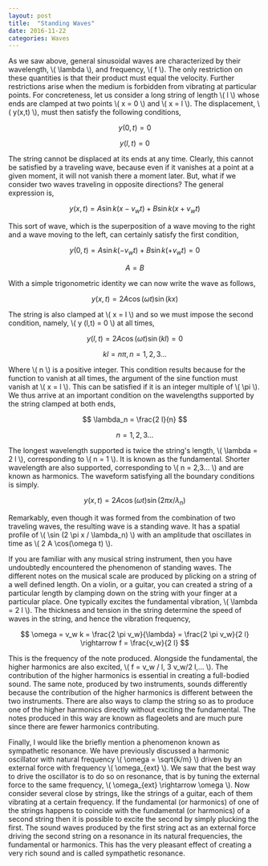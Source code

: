 ```yaml
---
layout: post
title:  "Standing Waves"
date: 2016-11-22
categories: Waves
---
```


As we saw above, general sinusoidal waves are characterized by their wavelength, \\( \lambda \\), and frequency, \\( f \\). The only restriction on these quantities is that their product must equal the velocity. Further restrictions arise when the medium is forbidden from vibrating at particular points. For concreteness, let us consider a long string of length \\( l \\) whose ends are clamped at two points \\( x = 0 \\) and \\( x = l \\). The displacement, \\( y(x,t) \\), must then satisfy the following conditions,

$$
  y(0,t) = 0
$$

$$
  y(l,t) = 0
$$

The string cannot be displaced at its ends at any time. Clearly, this cannot be satisfied by a traveling wave, because even if it vanishes at a point at a given moment, it will not vanish there a moment later. But, what if we consider two waves traveling in opposite directions? The general expression is,

$$
  y (x,t) = A \sin k (x - v_w t) + B \sin k (x + v_w t)
$$

This sort of wave, which is the superposition of a wave moving to the right and a wave moving to the left, can certainly satisfy the first condition,

$$
  y (0,t) = A \sin k (-v_w t) + B \sin k (+ v_w t) = 0
$$

$$
  A = B
$$

With a simple trigonometric identity we can now write the wave as follows,

$$
  y (x,t) = 2 A \cos (\omega t) \sin (k x)
$$

The string is also clamped at \\( x = l \\) and so we must impose the second condition, namely, \\( y (l,t) = 0 \\) at all times,

$$
  y (l,t) = 2 A \cos (\omega t) \sin (k l) = 0
$$

$$
  k l = n \pi, n = 1,2,3...
$$

Where \\( n \\) is a positive integer. This condition results because for the function to vanish at all times, the argument of the sine function must vanish at \\( x = l \\). This can be satisfied if it is an integer multiple of \\( \pi \\). We thus arrive at an important condition on the wavelengths supported by the string clamped at both ends,

$$
  \lambda_n = \frac{2 l}{n}
$$

$$
  n = 1,2,3...
$$

The longest wavelength supported is twice the string's length, \\( \lambda = 2 l \\), corresponding to \\( n = 1 \\). It is known as the fundamental. Shorter wavelength are also supported, corresponding to \\( n = 2,3... \\) and are known as harmonics. The waveform satisfying all the boundary conditions is simply.

$$
  y(x,t) = 2 A \cos (\omega t) \sin(2 \pi x / \lambda_n)
$$

Remarkably, even though it was formed from the combination of two traveling waves, the resulting wave is a standing wave. It has a spatial profile of \\( \sin (2 \pi x / \lambda_n) \\) with an amplitude that oscillates in time as \\( 2 A \cos(\omega t) \\).

If you are familiar with any musical string instrument, then you have undoubtedly encountered the phenomenon of standing waves. The different notes on the musical scale are produced by plicking on a string of a well defined length. On a violin, or a guitar, you can created a string of a particular length by clamping down on the string with your finger at a particular place. One typically excites the fundamental vibration, \\( \lambda = 2 l \\). The thickness and tension in the string determine the speed of waves in the string, and hence the vibration frequency,

$$
  \omega = v_w k = \frac{2 \pi v_w}{\lambda} = \frac{2 \pi v_w}{2 l} \rightarrow f = \frac{v_w}{2 l}
$$

This is the frequency of the note produced. Alongside the fundamental, the higher harmonics are also excited, \\( f = v_w / l, 3 v_w/2 l,... \\). The contribution of the higher harmonics is essential in creating a full-bodied sound. The same note, produced by two instruments, sounds differently because the contribution of the higher harmonics is different between the two instruments. There are also ways to clamp the string so as to produce one of the higher harmonics directly without exciting the fundamental. The notes produced in this way are known as flageolets and are much pure since there are fewer harmonics contributing.

Finally, I would like the briefly mention a phenomenon known as sympathetic resonance. We have previously discussed a harmonic oscillator with natural frequency \\( \omega = \sqrt{k/m} \\) driven by an external force with frequency \\( \omega_{ext} \\). We saw that the best way to drive the oscillator is to do so on resonance, that is by tuning the external force to the same frequency, \\( \omega_{ext} \rightarrow \omega \\). Now consider several close by strings, like the strings of a guitar, each of them vibrating at a certain frequency. If the fundamental (or harmonics) of one of the strings happens to coincide with the fundamental (or harmonics) of a second string then it is possible to excite the second by simply plucking the first. The sound waves produced by the first string act as an external force driving the second string on a resonance in its natural frequencies, the fundamental or harmonics. This has the very pleasant effect of creating a very rich sound and is called sympathetic resonance.
